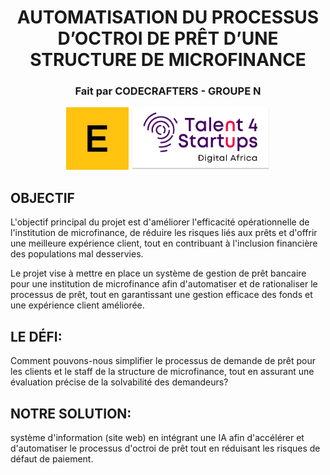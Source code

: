 <h1 align = "center">AUTOMATISATION DU PROCESSUS D’OCTROI DE PRÊT D’UNE STRUCTURE DE MICROFINANCE</h1>
<h3 align = "center">Fait par CODECRAFTERS - GROUPE N</h3>
<div align = "center">
  <img height = "100" src = "src/assets/readme/edacy.png" alt = "EDACY">
  <img height = "100" src = "src/assets/readme/talent4startups.png" alt = "TALENT4STARTUPS">
</div>

## OBJECTIF
L'objectif principal du projet est d'améliorer l'efficacité opérationnelle de l'institution de microfinance, de réduire les risques liés aux prêts et d'offrir une meilleure expérience client, tout en contribuant à l'inclusion financière des populations mal desservies.

Le projet vise à mettre en place un système de gestion de prêt bancaire pour une institution de microfinance afin d'automatiser et de rationaliser le processus de prêt, tout en garantissant une gestion efficace des fonds et une expérience client améliorée.

## LE DÉFI:
Comment pouvons-nous simplifier le processus de demande de prêt pour les clients et le staff de la structure de microfinance, tout en assurant une évaluation précise de la solvabilité des demandeurs?

## NOTRE SOLUTION:
système d'information (site web) en intégrant une IA afin d'accélérer et d'automatiser le processus d'octroi de prêt tout en réduisant les risques de défaut de paiement.





